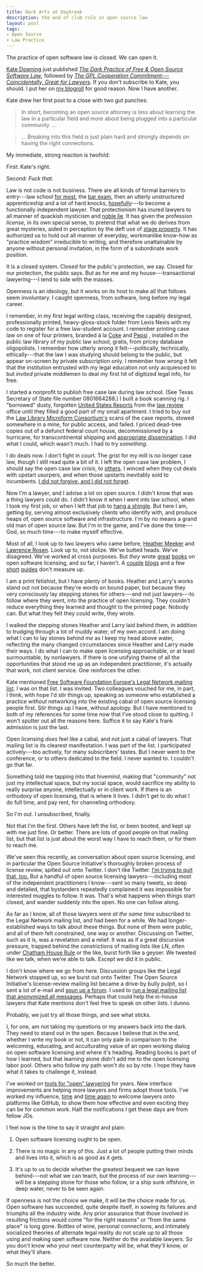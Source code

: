 ```yaml
---
title: Dark Arts at Daybreak
description: the end of club rule in open source law
layout: post
tags:
- Open Source
- Law Practice
---
```


<aside class="brief" markdown="1">
The practice of open software law is closed.  We can open it.
</aside>


[Kate Downing](https://katedowninglaw.com/) just published [_The Dark Practice of Free & Open Source Software Law_](https://katedowninglaw.com/2019/06/17/part-1-the-dark-practice-of-free-open-source-software-law/), followed by [_The GPL Cooperation Commitment---Coincidentally, Great for Lawyers_](https://katedowninglaw.com/2019/06/17/part-2-the-gpl-cooperation-commitment-coincidentally-great-for-lawyers/).  If you don't subscribe to Kate, you should.  I put her on [my blogroll](https://writing.kemitchell.com/blogroll.html) for good reason.  Now I have another.

Kate drew her first post to a close with two gut punches:

> In short, becoming an open source attorney is less about learning the law in a particular field and more about being plugged into a particular community. ...

> ... Breaking into this field is just plain hard and strongly depends on having the right connections.

My immediate, strong reaction is twofold:

First:  Kate's right.

Second:  _Fuck that._

Law is not code is not business.  There are all kinds of formal barriers to entry---law school [for most](http://likelincoln.org/), the [bar exam](https://en.wikipedia.org/wiki/State_Bar_of_California#The_California_Bar_Examination), then an utterly unstructured apprenticeship and a lot of hard knocks, [hopefully](http://www.top-law-schools.com/forums/viewtopic.php?f=23&t=192753)---to become a functionally independent lawyer.  That protectionism has inured lawyers to all manner of quackish mysticism and [noble lie](https://en.wikipedia.org/wiki/Noble_lie).  It has given the profession _license_, in its own special sense, to pretend that what we do derives from great mysteries, aided in perception by the deft use of [stage property](https://en.wikipedia.org/wiki/Theatrical_property).  It has authorized us to hold out all manner of everyday, workmanlike know-how as "practice wisdom" irreducible to writing, and therefore unattainable by anyone without personal invitation, in the form of a subordinate work position.

It is a closed system.  Closed for the public's protection, we say.  Closed for our protection, the public says.  But as for me and my house---transactional lawyering---I tend to side with the masses.

Openness is an ideology, but it works on its host to make all that follows seem involuntary.  I caught openness, from software, long before my legal career.

I remember, in my first legal writing class, receiving the capably designed, professionally printed, heavy-gloss-stock folder from Lexis Nexis with my code to register for a free law-student account.  I remember printing case law on one of four printers, branded à la [Coke](https://www.lexisnexis.com) and [Pepsi](https://www.westlaw.com) , installed in the public law library of my public law school, gratis, from pricey database oligopolists.  I remember how utterly _wrong_ it felt---politically, technically, ethically---that the law I was studying should belong to the public, but appear on-screen by private subscription only.  I remember how _wrong_ it felt that the institution entrusted with my legal education not only acquiesced to but _invited_ private middlemen to deal my first hit of digitized legal info, for free.

I started a nonprofit to publish free case law during law school.  (See Texas Secretary of State file number 0801664288.)  I built a book scanning rig.  I "borrowed" dusty, forgotten [United States Reports](https://en.wikipedia.org/wiki/United_States_Reports) from the [law review](https://en.wikipedia.org/wiki/Law_review) office until they filled a good part of my small apartment.  I tried to buy out the [Law Library Microform Consortium's](http://llmc.com/) scans of the case reports, stowed somewhere in a mine, for public access, and failed.  I priced dead-tree copies out of a defunct federal court house, decommissioned by a hurricane, for transcontinental shipping and [appropriate dissemination](https://archive.org/scanning).  I did what I could, which wasn't much.  I had to try _something_.

I do deals now.  I don't fight in court.  The grist for my mill is no longer case law, though I still read quite a bit of it.  I left the open case law problem, I should say the open case law _crisis_, to [others](https://case.law/).  I winced when they cut deals with upstart usurpers, and when those upstarts inevitably sold to incumbents.  [I did not forgive, and I did not forget](https://writing.kemitchell.com/2016/02/28/I-Will-Never-Be-a-Super-Lawyer.html).

Now I'm a lawyer, and I advise a lot on open source.  I didn't know that was a thing lawyers could do.  I didn't know it when I went into law school, when I took my first job, or when I left that job to [hang a shingle](https://en.wiktionary.org/wiki/hang_out_one%27s_shingle).  But here I am, getting by, serving almost exclusively clients who identify with, and produce heaps of, open source software and infrastructure.  I'm by no means a grand old man of open source law.  But I'm in the game, and I've done the time---God, so much time---to make myself effective.

Most of all, I look up to two lawyers who came before, [Heather Meeker](https://heathermeeker.com) and [Lawrence Rosen](https://web.archive.org/web/20190527132214/https://www.rosenlaw.com/rosen.htm).  Look up to, not idolize.  We've butted heads.  We've disagreed.  We've worked at cross purposes.  But _they_ wrote [great](https://web.archive.org/web/20181209065822/https://www.rosenlaw.com/oslbook.htm) [books](https://www.amazon.com/dp/1544737645/) on open software licensing, and so far, I haven't.  A [couple](https://writing.kemitchell.com) [blogs](https://blog.licensezero.com) and a few [short](https://fieldguide.kemitchell.com/) [guides](https://oss.kemitchell.com/) don't measure up.

I am a print fetishist, but I have plenty of books.  Heather and Larry's works stand out not because they're words on bound paper, but because they very consciously lay stepping stones for others---and not just lawyers---to follow where they went, into the practice of open licensing.  They couldn't reduce everything they learned and thought to the printed page.  Nobody can.  But what they felt they could write, they wrote.

I walked the stepping stones Heather and Larry laid behind them, in addition to trudging through a lot of muddy water, of my own accord.  I am doing what I can to lay stones behind _me_ as I keep my head above water, reflecting the many changed circumstances since Heather and Larry made their ways.  I do what I can to make open licensing approachable, or at least surmountable, by nonlawyers.  If there is one unifying theme of all the opportunities that stood me up as an independent practitioner, it's actually that work, not client service.  One reinforces the other.

Kate mentioned [Free Software Foundation Europe's Legal Network mailing list](https://fsfe.org/activities/ftf/ln.en.html).  I was on that list.  I was invited.  Two colleagues vouched for me, in part, I think, with hope I'd stir things up, speaking as someone who established a practice _without_ networking into the existing cabal of open source licensing people first.  Stir things up I have, without apology.  But I have mentioned to both of my references for some time now that I've stood close to quitting.  I won't sputter out all the reasons here.  Suffice it to say Kate's frank admission is just the last.

Open licensing _does_ feel like a cabal, and not just a cabal of lawyers.  That mailing list is its clearest manifestation.  I was part of the list.  I participated actively---too actively, for many subscribers' tastes.  But I never went to the conference, or to others dedicated to the field.  I never wanted to.  I couldn't go that far.

Something told me tapping into that hivemind, making that "community" not just my intellectual space, but my social space, would sacrifice my ability to really surprise anyone, intellectually or in client work.  If there is an orthodoxy of open licensing, that is where it lives.  I didn't get to do what I do full time, and pay rent, for channeling orthodoxy.

So I'm out.  I unsubscribed, finally.

Not that I'm the first.  Others have left the list, or been booted, and kept up with me just fine.  Or better.  There are lots of good people on that mailing list, but that list is just about the worst way I have to reach them, or for them to reach me.

We've seen this recently, as conversation about open source licensing, and in particular the Open Source Initiative's thoroughly broken process of license review, spilled out onto Twitter.  I don't like Twitter.  [I'm trying to quit that, too.](https://twitter.com/kemitchell/status/1139689516556419072)  But a handful of open source licensing lawyers---including most of the independent practitioners I know---sent so many tweets, so deep and detailed, that bystanders repeatedly complained it was impossible for interested muggles to follow.  It was.  That's what happens when things start closed, and wander suddenly into the open.  No one can follow along.

As far as I know, all of those lawyers were _at the same time_ subscribed to the Legal Network mailing list, and had been for a while.  We had longer-established ways to talk about these things.  But none of them were public, and all of them felt constrained, one way or another.  Discussing on Twitter, such as it is, was a revelation and a relief.  It was as if a great discursive pressure, trapped behind the constrictions of mailing lists like LN, often under [Chatham House Rule](https://www.chathamhouse.org/chatham-house-rule) or the like, burst forth like a geyser.  We tweeted like we talk, when we're able to talk.  Except we did it in public.

I don't know where we go from here.  Discussion groups like the Legal Network stopped up, so we burst out onto Twitter.  The Open Source Initiative's license-review mailing list became a drive-by bully pulpit, so I sent a lot of e-mail and [spun up a forum](https://www.chathamhouse.org/chatham-house-rule).  I used to [run a legal mailing list that anonymized all messages](https://www.npmjs.com/package/conspiracy).  Perhaps that could help the in-house lawyers that Kate mentions don't feel free to speak on other lists.  I dunno.

Probably, we just try all those things, and see what sticks.

I, for one, am not taking my questions or my answers back into the dark.  They need to stand out in the open.  Because I believe that in the end, whether I write my book or not, it can only pale in comparison to the welcoming, educating, and acculturating value of an open working dialog on open software licensing and where it's heading.  Reading books is part of how I learned, but that learning alone didn't add me to the open licensing labor pool.  Others who follow my path won't do so by rote.  I hope they have what it takes to challenge it, instead.

I've worked on [tools for "open" lawyering](https://commonform.github.io) for years.  New interface improvements are helping more lawyers and firms adopt those tools.  I've worked my influence, [time](https://blueoakcouncil.org/) and [time again](https://polyformproject.org/) to welcome lawyers onto platforms like GitHub, to show them how effective and even exciting they can be for common work.  Half the notifications I get these days are from fellow JDs.

I feel now is the time to say it straight and plain:

1. Open software licensing ought to be open.

2. There is no magic in any of this.  Just a lot of people putting their minds and lives into it, which is as good as it gets.

3. It's up to us to decide whether the greatest bequest we can leave behind---not what we can teach, but the process of our own learning---will be a stepping stone for those who follow, or a ship sunk offshore, in deep water, never to be seen again.

If openness is not the choice we make, it will be the choice made for us.  Open software has succeeded, quite despite itself, in sowing its failures and triumphs all the industry wide.  Any prior assurance that those involved in resulting frictions would come "for the right reasons" or "from the same place" is long gone.  Bottles of wine, personal connections, and intimately socialized theories of alternate legal reality do not scale up to all those using and making open software now.  Neither do the available lawyers.  So you don't know who your next counterparty will be, what they'll know, or what they'll share.

So much the better.

